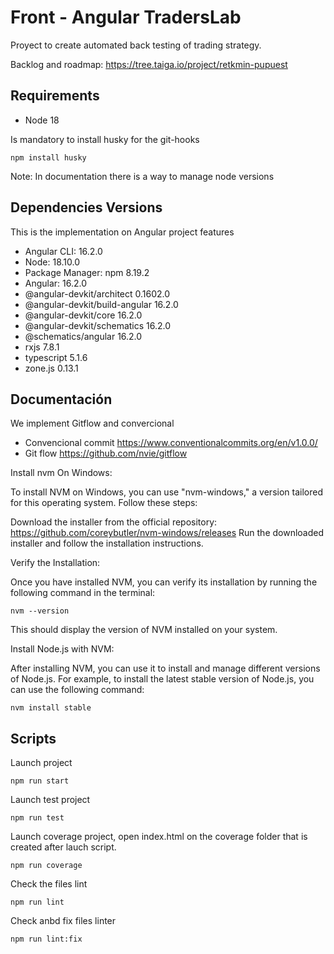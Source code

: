 # Front - Angular TradersLab

Proyect to create automated back testing of trading strategy. 

Backlog and roadmap: https://tree.taiga.io/project/retkmin-pupuest

## Requirements

- Node 18

Is mandatory to install husky for the  git-hooks

```npm install husky```

Note: In documentation there is a way to manage node versions

## Dependencies Versions

This is the implementation on Angular project features

- Angular CLI: 16.2.0
- Node: 18.10.0
- Package Manager: npm 8.19.2
- Angular: 16.2.0
- @angular-devkit/architect       0.1602.0
- @angular-devkit/build-angular   16.2.0
- @angular-devkit/core            16.2.0
- @angular-devkit/schematics      16.2.0
- @schematics/angular             16.2.0
- rxjs                            7.8.1
- typescript                      5.1.6
- zone.js                         0.13.1

## Documentación

We implement Gitflow and convercional

- Convencional commit https://www.conventionalcommits.org/en/v1.0.0/
- Git flow https://github.com/nvie/gitflow


Install nvm On Windows:

To install NVM on Windows, you can use "nvm-windows," a version tailored for this operating system. Follow these steps:

Download the installer from the official repository: https://github.com/coreybutler/nvm-windows/releases
Run the downloaded installer and follow the installation instructions.

Verify the Installation:

Once you have installed NVM, you can verify its installation by running the following command in the terminal:

```nvm --version```

This should display the version of NVM installed on your system.

Install Node.js with NVM:

After installing NVM, you can use it to install and manage different versions of Node.js. For example, to install the latest stable version of Node.js, you can use the following command:

```nvm install stable```

## Scripts 


Launch project

```npm run start```

Launch test project

```npm run test```

Launch coverage project, open index.html on the coverage folder that is created after lauch script.

```npm run coverage```

Check the files lint

```npm run lint```

Check anbd fix files linter

```npm run lint:fix```

